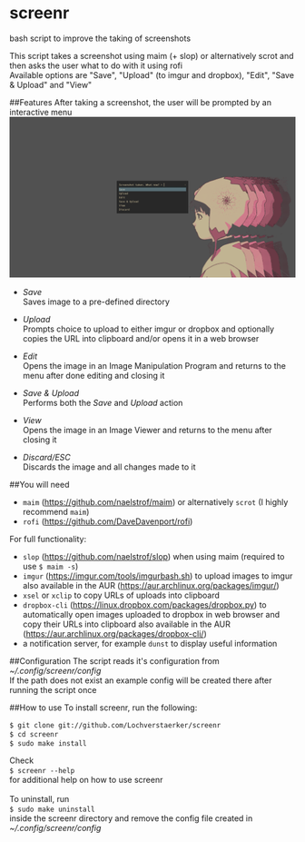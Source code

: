 # screenr
bash script to improve the taking of screenshots

This script takes a screenshot using maim (+ slop) or alternatively scrot and then asks the user what to do with it using rofi  
Available options are "Save", "Upload" (to imgur and dropbox), "Edit", "Save & Upload" and "View"


##Features
After taking a screenshot, the user will be prompted by an interactive menu
![example screenshot of menu](https://raw.githubusercontent.com/Lochverstaerker/screenr/master/screenshot.png)
* *Save*  
Saves image to a pre-defined directory

* *Upload*  
Prompts choice to upload to either imgur or dropbox and optionally copies the URL into clipboard and/or opens it in a web browser

* *Edit*  
Opens the image in an Image Manipulation Program and returns to the menu after done editing and closing it

* *Save & Upload*  
Performs both the *Save* and *Upload* action

* *View*  
Opens the image in an Image Viewer and returns to the menu after closing it

* *Discard/ESC*  
Discards the image and all changes made to it


##You will need
* `maim` (https://github.com/naelstrof/maim) or alternatively `scrot` (I highly recommend `maim`)
* `rofi` (https://github.com/DaveDavenport/rofi)

For full functionality:
* `slop` (https://github.com/naelstrof/slop) when using maim (required to use `$ maim -s`)
* `imgur` (https://imgur.com/tools/imgurbash.sh) to upload images to imgur 
also available in the AUR (https://aur.archlinux.org/packages/imgur/)
* `xsel` or `xclip` to copy URLs of uploads into clipboard
* `dropbox-cli` (https://linux.dropbox.com/packages/dropbox.py) to automatically open images uploaded to dropbox in web browser and copy their URLs into clipboard
also available in the AUR (https://aur.archlinux.org/packages/dropbox-cli/)
* a notification server, for example `dunst` to display useful information


##Configuration
The script reads it's configuration from _~/.config/screenr/config_  
If the path does not exist an example config will be created there after running the script once 


##How to use
To install screenr, run the following:  
```
$ git clone git://github.com/Lochverstaerker/screenr  
$ cd screenr  
$ sudo make install  
```
Check  
`$ screenr --help`  
for additional help on how to use screenr    
<br>
To uninstall, run   
`$ sudo make uninstall`  
inside the screenr directory and remove the config file created in _~/.config/screenr/config_

